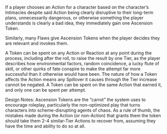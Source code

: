 If a player chooses an Action for a character based on the character’s Intimacies despite said Action being clearly disruptive to their long-term plans, unnecessarily dangerous, or otherwise something the player understands is clearly a bad idea, they immediately gain one Ascension Token. 

Similarly, many Flaws give Ascension Tokens when the player decides they are relevant and invokes them.

A Token can be spent on any Action or Reaction at any point during the process, including after the roll, to raise the result by one Tier, as the player describes how environmental factors, random coincidence, a lucky flute of skill, or other quirks of fate conspire to make the attempt far more successful than it otherwise would have been. The nature of how a Token affects the Action means any Spillover it causes through the Tier increase cannot be negated. A Token can be spent on the same Action that earned it, and only one can be spent per attempt.

Design Notes:
Ascension Tokens are the “carrot” the system uses to encourage roleplay, particularly the non-optimized play that turns characters into scheme-disrupting agents of chaos.
As a rule of thumb, the mistakes made during the Action (or non-Action) that grants them the token should take them 2-4 similar-Tier Actions to recover from, assuming they have the time and ability to do so at all.